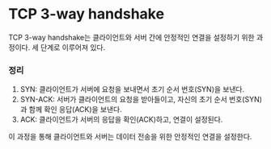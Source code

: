 # TCP 3-way handshake

TCP 3-way handshake는 클라이언트와 서버 간에 안정적인 연결을 설정하기 위한 과정이다.
세 단계로 이루어져 있다.

### 정리
1. SYN: 클라이언트가 서버에 요청을 보내면서 초기 순서 번호(SYN)을 보낸다.
2. SYN-ACK: 서버가 클라이언트의 요청을 받아들이고, 자신의 초기 순서 번호(SYN)과 함께 확인 응답(ACK)을 보낸다.
3. ACK: 클라이언트가 서버의 응답을 확인(ACK)하고, 연결이 설정된다.

이 과정을 통해 클라이언트와 서버는 데이터 전송을 위한 안정적인 연결을 설정한다.
